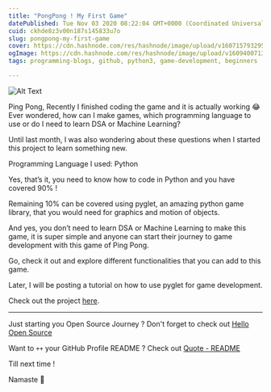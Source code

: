 ```yaml
---
title: "PongPong ! My First Game"
datePublished: Tue Nov 03 2020 08:22:04 GMT+0000 (Coordinated Universal Time)
cuid: ckhde8z3v00n187s145833u7o
slug: pongpong-my-first-game
cover: https://cdn.hashnode.com/res/hashnode/image/upload/v1607157932952/V4OJAV8YD.png
ogImage: https://cdn.hashnode.com/res/hashnode/image/upload/v1609400713040/EnN5WvCqQ.png
tags: programming-blogs, github, python3, game-development, beginners

---
```


![Alt Text](https://cdn.hashnode.com/res/hashnode/image/upload/v1605098573199/cxYVZ9BCq.gif)

Ping Pong, Recently I finished coding the game and it is actually working 😂
Ever wondered, how can I make games, which programming language to use or do I need to learn DSA or Machine Learning?

Until last month, I was also wondering about these questions when I started this project to learn something new.

Programming Language I used: Python

Yes, that’s it, you need to know how to code in Python and you have covered 90% !

Remaining 10% can be covered using pyglet, an amazing python game library, that you would need for graphics and motion of objects.

And yes, you don’t need to learn DSA or Machine Learning to make this game, it is super simple and anyone can start their journey to game development with this game of Ping Pong.

Go, check it out and explore different functionalities that you can add to this game.

Later, I will be posting a tutorial on how to use pyglet for game development.

Check out the project [here](https://github.com/siddharth2016/PongPong).

---

Just starting you Open Source Journey ? Don't forget to check out [Hello Open Source](https://github.com/siddharth2016/hello-open-source)

Want to `++` your GitHub Profile README ? Check out [Quote - README](https://github.com/marketplace/actions/quote-readme)

Till next time !

Namaste 🙏